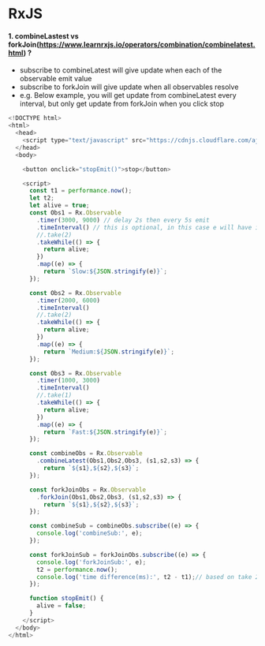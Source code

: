 # RxJS
#### 1. combineLastest vs forkJoin(https://www.learnrxjs.io/operators/combination/combinelatest.html) ?
- subscribe to combineLatest will give update when each of the observable emit value
- subscribe to forkJoin will give update when all observables resolve
- e.g. Below example, you will get update from combineLatest every interval, but only get update from forkJoin when you click stop
```javascript
<!DOCTYPE html>
<html>
  <head>
    <script type="text/javascript" src="https://cdnjs.cloudflare.com/ajax/libs/rxjs/4.0.7/rx.all.js"></script>
  </head>
  <body>

    <button onclick="stopEmit()">stop</button>

    <script>
      const t1 = performance.now();
      let t2;
      let alive = true;
      const Obs1 = Rx.Observable
        .timer(3000, 9000) // delay 2s then every 5s emit
        .timeInterval() // this is optional, in this case e will have interval property
        //.take(2)
        .takeWhile(() => {
          return alive;
        })
        .map((e) => {
          return `Slow:${JSON.stringify(e)}`;
      });

      const Obs2 = Rx.Observable
        .timer(2000, 6000)
        .timeInterval()
        //.take(2)
        .takeWhile(() => {
          return alive;
        })
        .map((e) => {
          return `Medium:${JSON.stringify(e)}`;
      });

      const Obs3 = Rx.Observable
        .timer(1000, 3000)
        .timeInterval()
        //.take(1)
        .takeWhile(() => {
          return alive;
        })
        .map((e) => {
          return `Fast:${JSON.stringify(e)}`;
      });

      const combineObs = Rx.Observable
        .combineLatest(Obs1,Obs2,Obs3, (s1,s2,s3) => {
          return `${s1},${s2},${s3}`;
      });

      const forkJoinObs = Rx.Observable
        .forkJoin(Obs1,Obs2,Obs3, (s1,s2,s3) => {
          return `${s1},${s2},${s3}`;
      });

      const combineSub = combineObs.subscribe((e) => {
        console.log('combineSub:', e);
      });

      const forkJoinSub = forkJoinObs.subscribe((e) => {
        console.log('forkJoinSub:', e);
        t2 = performance.now();
        console.log('time difference(ms):', t2 - t1);// based on take 2 case, max(3000+9000,2000+6000,1000) => 12000ms
      });

      function stopEmit() {
        alive = false;
      }
    </script>
  </body>
</html>
```